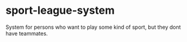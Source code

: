 sport-league-system
===================

System for persons who want to play some kind of sport, but they dont have teammates. 